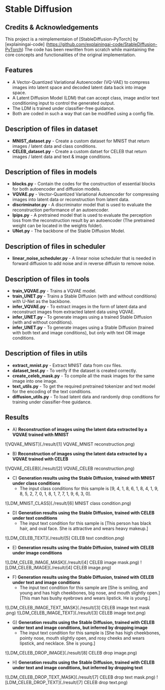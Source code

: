 # Stable Diffusion

## Credits & Acknowledgements
This project is a reimplementaion of [StableDiffusion-PyTorch] by [explainingai-code] (https://github.com/explainingai-code/StableDiffusion-PyTorch)
The code has been rewritten from scratch while maintaining the core concepts and functionalities of the original implementation.

## Features
- A Vector-Quantized Variational Autoencoder (VQ-VAE) to compress images into latent space and decoded latent data back into image space.
- A Latent Diffusion Model (LDM) that can accept class, image and/or text conditioning input to control the generated output.
- The LDM is trained under classifier-free guidance.
- Both are coded in such a way that can be modified using a config file.

## Description of files in dataset
- **MNIST_dataset.py** - Create a custom dataset for MNIST that return images / latent data and class conditions.
- **CELEB_dataset.py** - Create a custom datset for CELEB that return images / latent data and text & image conditions.

## Description of files in models
- **blocks.py** - Contain the codes for the construction of essential blocks for both autoencoder and diffusion models.
- **VQVAE.py** - Vector-Quantized Variational Autoencoder for compressing images into latent data or reconstruction from latent data.
- **discriminator.py** - A discriminator model that is used to evaluate the reconstruction performance of an autoencoder.
- **lpips.py** - A pretrained model that is used to evaluate the perception loss from the reconstruction result by an autoencoder (The pretrained weight can be located in the weights folder).
- **UNet.py** - The backbone of the Stable Diffusion Model.

## Description of files in scheduler
- **linear_noise_scheduler.py** - A linear noise scheduler that is needed in forward diffusion to add noise and in reverse diffusin to remove noise.

## Description of files in tools
- **train_VQVAE.py** - Trains a VQVAE model.
- **train_UNET.py** - Trains a Stable Diffusion (with and without conditions) with U-Net as the backbone.
- **infer_VQVAE.py** - To extract images in the form of latent data and reconstruct images from extracted latent data using VQVAE.
- **infer_UNET.py** - To generate images using a trained Stable Diffusion (with and without conditions).
- **infer_UNET.py** - To generate images using a Stable Diffusion (trained with both text and image conditions), but only with text OR image conditions.

## Description of files in utils
- **extract_mnist.py** - Extract MNIST data from csv files.
- **dataset_test.py** - To verify if the dataset is created correctly.
- **create_celeb_mask.py** - To compile all the mask images for the same image into one image. 
- **text_utils.py** - To get the required pretrained tokenizer and text model for the encoding of the text conditions.
- **diffusion_utils.py** - To load latent data and randomly drop conditions for training under classifier-free guidance.

## Results

- A) **Reconstruction of images using the latent data extracted by a VQVAE trained with MNIST**

![VQVAE_MNIST](./result/[1] VQVAE_MNIST reconstruction.png)

- B) **Reconstruction of images using the latent data extracted by a VQVAE trained with CELEB**

![VQVAE_CELEB](./result/[2] VQVAE_CELEB reconstruction.png)

- C) **Generation results using the Stable Diffusion, trained with MNIST under class conditions**
	- The input class conditions for this sample is [9, 4, 1, 8, 6, 1, 8, 4, 1, 9, 8, 5, 2, 7, 0, 1, 8, 1, 7, 7, 1, 9, 6, 3, 0].

![LDM_MNIST_CLASS](./result/[6] MNIST class condition.png)

- D) **Generation results using the Stable Diffusion, trained with CELEB under text conditions**
	- The input text condition for this sample is [This person has black hair, and oval face. She is attractive and wears heavy makeup.]

![LDM_CELEB_TEXT](./result/[5] CELEB text condition.png)

- E) **Generation results using the Stable Diffusion, trained with CELEB under image conditions**

![LDM_CELEB_IMAGE_MASK](./result/[4] CELEB image mask.png)
![LDM_CELEB_IMAGE](./result/[4] CELEB image.png)

- F) **Generation results using the Stable Diffusion, trained with CELEB under text and image conditions**
	- The input text condition for this sample are 
		[She is smiling, and young and has high cheekbones, big nose, and mouth slightly open.] 
		[This man has bushy eyebrows and wears lipstick. He is young.]

![LDM_CELEB_IMAGE_TEXT_MASK](./result/[3] CELEB image text mask .png)
![LDM_CELEB_IMAGE_TEXT](./result/[3] CELEB image text.png)

- G) **Generation results using the Stable Diffusion, trained with CELEB under text and image conditions, but inferred by dropping image**
	- The input text condition for this sample is [She has high cheekbones, pointy nose, mouth slightly open, and rosy cheeks and wears lipstick, and necklace. She is young.]

![LDM_CELEB_DROP_IMAGE](./result/[8] CELEB drop image.png)

- H) **Generation results using the Stable Diffusion, trained with CELEB under text and image conditions, but inferred by dropping text**

![LDM_CELEB_DROP_TEXT_MASK](./result/[7] CELEB drop text mask.png)
![LDM_CELEB_DROP_TEXT](./result/[7] CELEB drop text.png)




































